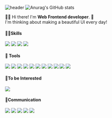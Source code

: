 ![header](https://capsule-render.vercel.app/api?type=waving&color=000000&height=260&section=header&text=💫star%20log.&fontSize=50&fontColor=ffffff)
![Anurag's GitHub stats](https://github-readme-stats.vercel.app/api?username=ByeoliKim&show_icons=true&theme=cobalt2)
<div align="left">
  👋🏻 Hi there! I'm <b>Web Frontend developer</b>. 🚀 <br/>
  I'm thinking about making a beautiful UI every day!
  <h4>💪🏻Skills</h4>
  <div>
    <img src="https://img.shields.io/badge/React-61DAFB?style=flat-square&logo=react&logoColor=white">
    <img src="https://img.shields.io/badge/JavaScript-F7DF1E?style=flat-square&logo=javascript&logoColor=white">
    <img src="https://img.shields.io/badge/HTML5-E34F26?style=flat-square&logo=html5&logoColor=white">
    <img src="https://img.shields.io/badge/CSS3-1572B6?style=flat-square&logo=css3&logoColor=white">
  </div>
  
  <h4>🔗 Tools</h4>
  <div>
    <img src="https://img.shields.io/badge/Axios-5A29E4?style=flat-square&logo=Axios&logoColor=white">
    <img src="https://img.shields.io/badge/React Query-FF4154?style=flat-square&logo=React Query&logoColor=white">
    <img src="https://img.shields.io/badge/ESLint-4B32C3?style=flat-square&logo=ESLint&logoColor=white">
    <img src="https://img.shields.io/badge/Prettier-F7B93E?style=flat-square&logo=Prettier&logoColor=white">
    <img src="https://img.shields.io/badge/Tailwind CSS-06B6D4?style=flat-square&logo=Tailwind CSS&logoColor=white">
    <img src="https://img.shields.io/badge/styled-components-DB7093?style=flat-square&logo=styled-components&logoColor=white">
    <img src="https://img.shields.io/badge/Adobe Photoshop-31A8FF?style=flat-square&logo=Adobe Photoshop&logoColor=white">
    <img src="https://img.shields.io/badge/Visual Studio Code-007ACC?style=flat-square&logo=Visual Studio Code&logoColor=white">
    <img src="https://img.shields.io/badge/npm-CB3837?style=flat-square&logo=npm&logoColor=white">
    <img src="https://img.shields.io/badge/Yarn-2C8EBB?style=flat-square&logo=Yarn&logoColor=white">
    <img src="https://img.shields.io/badge/Vite-646CFF?style=flat-square&logo=Vite&logoColor=white">
  </div>
  
  <h4>🧐To be Interested</h4>
  <div>
    <img src="https://img.shields.io/badge/Jest-C21325?style=flat-square&logo=Jest&logoColor=white">
  </div>
  
  <h4>🍔Communication</h4>
  <div>
  <img src="https://img.shields.io/badge/Trello-0052CC?style=flat-square&logo=Trello&logoColor=white">
    <img src="https://img.shields.io/badge/Jira-0052CC?style=flat-square&logo=Jira&logoColor=white">
    <img src="https://img.shields.io/badge/Slack-4A154B?style=flat-square&logo=Slack&logoColor=white">
    <img src="https://img.shields.io/badge/Discord-5865F2?style=flat-square&logo=Discord&logoColor=white">
    <img src="https://img.shields.io/badge/Notion-000000?style=flat-square&logo=Notion&logoColor=white">
  <div>
  </div>
</div>
